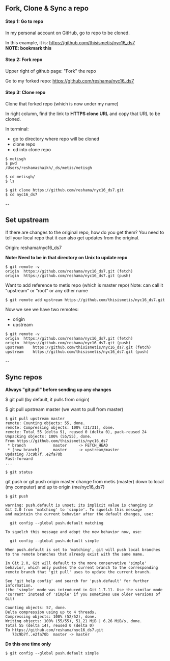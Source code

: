 ## Fork, Clone & Sync a repo

#### Step 1:  Go to repo
In my personal account on GitHub, go to repo to be cloned.

In this example, it is:  https://github.com/thisismetis/nyc16_ds7  
**NOTE:  bookmark this**

#### Step 2:  Fork repo
Upper right of github page:  "Fork" the repo

Go to my forked repo: https://github.com/reshama/nyc16_ds7
 
#### Step 3:  Clone repo
Clone that forked repo (which is now under my name)

In right column, find the link to **HTTPS clone URL** and copy that URL to be cloned.

In terminal: 
* go to directory where repo will be cloned
* clone repo
* cd into clone repo
```
$ metisgh
$ pwd
/Users/reshamashaikh/_ds/metis/metisgh

$ cd metisgh/
$ ls

$ git clone https://github.com/reshama/nyc16_ds7.git
$ cd nyc16_ds7
```
--
## Set upstream

If there are changes to the original repo, how do you get them?  You need to tell your local repo that it can also get updates from the original.

Origin:  reshama/nyc16_ds7

**Note:  Need to be in that directory on Unix to update repo**
```
$ git remote -v
origin	https://github.com/reshama/nyc16_ds7.git (fetch)
origin	https://github.com/reshama/nyc16_ds7.git (push)
```

Want to add reference to metis repo (which is master repo)
Note:  can call it “upstream” or “root” or any other name
```
$ git remote add upstream https://github.com/thisismetis/nyc16_ds7.git
```

Now we see we have two remotes: 
* origin
* upstream
```
$ git remote -v
origin	https://github.com/reshama/nyc16_ds7.git (fetch)
origin	https://github.com/reshama/nyc16_ds7.git (push)
upstream	https://github.com/thisismetis/nyc16_ds7.git (fetch)
upstream	https://github.com/thisismetis/nyc16_ds7.git (push)
```
--
## Sync repos

**Always "git pull" before sending up any changes**

$ git pull  (by default, it pulls from origin)

$ git pull upstream master (we want to pull from master)

```
$ git pull upstream master
remote: Counting objects: 55, done.
remote: Compressing objects: 100% (31/31), done.
remote: Total 55 (delta 9), reused 0 (delta 0), pack-reused 24
Unpacking objects: 100% (55/55), done.
From https://github.com/thisismetis/nyc16_ds7
 * branch            master     -> FETCH_HEAD
 * [new branch]      master     -> upstream/master
Updating 73c9b7f..e2fa70b
Fast-forward
...
```
`$ git status`

git push or git push origin master
change from metis (master) down to local (my computer) and up to origin (me/nyc16_ds7)

`$ git push`
```
warning: push.default is unset; its implicit value is changing in
Git 2.0 from 'matching' to 'simple'. To squelch this message
and maintain the current behavior after the default changes, use:

  git config --global push.default matching

To squelch this message and adopt the new behavior now, use:

  git config --global push.default simple

When push.default is set to 'matching', git will push local branches
to the remote branches that already exist with the same name.

In Git 2.0, Git will default to the more conservative 'simple'
behavior, which only pushes the current branch to the corresponding
remote branch that 'git pull' uses to update the current branch.

See 'git help config' and search for 'push.default' for further information.
(the 'simple' mode was introduced in Git 1.7.11. Use the similar mode
'current' instead of 'simple' if you sometimes use older versions of Git)

Counting objects: 57, done.
Delta compression using up to 4 threads.
Compressing objects: 100% (52/52), done.
Writing objects: 100% (55/55), 51.21 MiB | 6.26 MiB/s, done.
Total 55 (delta 14), reused 0 (delta 0)
To https://github.com/reshama/nyc16_ds7.git
   73c9b7f..e2fa70b  master -> master

```

**Do this one time only**

`$ git config --global push.default simple`




